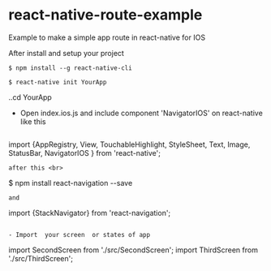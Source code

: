 # react-native-route-example
Example to make a simple app route in react-native for IOS

After install and setup your project 
   ```
$ npm install --g react-native-cli  
  ```
  
   ```
$ react-native init YourApp  
  ```

..cd YourApp 

- Open index.ios.js and include component 'NavigatorIOS' on react-native like this
  ```
 import {AppRegistry, View, TouchableHighlight, StyleSheet, Text, Image, StatusBar, NavigatorIOS } from 'react-native';
 ```
after this <br>
 ```
$ npm install react-navigation --save  
 ```
and  
 ```
  import {StackNavigator} from 'react-navigation'; 
 ```

- Import  your screen  or states of app
 ```
import SecondScreen from './src/SecondScreen';
import ThirdScreen  from './src/ThirdScreen';
 ```

